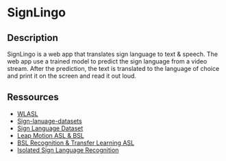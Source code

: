 # SignLingo

## Description

SignLingo is a web app that translates sign language to text & speech.
The web app use a trained model to predict the sign language from a video stream.
After the prediction, the text is translated to the language of choice and print it on the screen and read it out loud.

## Ressources

- [WLASL](https://github.com/dxli94/WLASL)
- [Sign-lanuage-datasets](https://github.com/YAYAYru/sign-lanuage-datasets)
- [Sign Language Dataset](https://www.kaggle.com/datasets/ardamavi/27-class-sign-language-dataset?select=X.npy)
- [Leap Motion ASL & BSL](https://www.kaggle.com/datasets/birdy654/sign-language-recognition-leap-motion)
- [BSL Recognition & Transfer Learning ASL](https://www.mdpi.com/1424-8220/20/18/5151)
- [Isolated Sign Language Recognition](https://www.kaggle.com/competitions/asl-signs/data)